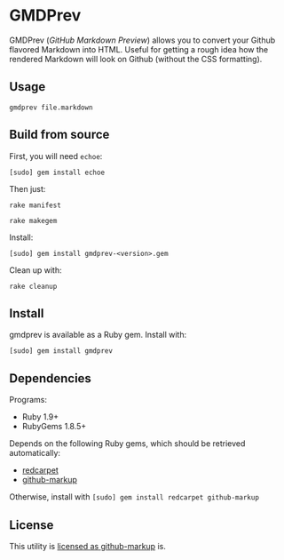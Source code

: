 GMDPrev
======

GMDPrev (_GitHub Markdown Preview_) allows you to convert
your Github flavored Markdown into HTML.
Useful for getting a rough idea how the rendered Markdown
will look on Github (without the CSS formatting).

Usage
-----

 `gmdprev file.markdown`
 

Build from source 
-----------------
First, you will need `echoe`:

`[sudo] gem install echoe`

Then just:

`rake manifest`

`rake makegem`

Install:

`[sudo] gem install gmdprev-<version>.gem`

Clean up with:

`rake cleanup`

Install
-------
gmdprev is available as a Ruby gem.
Install with:

`[sudo] gem install gmdprev`

Dependencies
------------

Programs:

* Ruby 1.9+
* RubyGems 1.8.5+

Depends on the following Ruby gems, which should be retrieved automatically:

* [redcarpet](http://rubygems.org/gems/redcarpet)
* [github-markup](http://rubygems.org/gems/github-markup)

Otherwise, install with `[sudo] gem install redcarpet github-markup`

License
-------

This utility is [licensed as github-markup](https://github.com/github/markup/blob/master/LICENSE) is.

